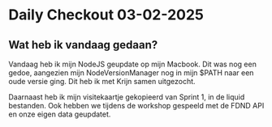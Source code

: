 # Daily Checkout 03-02-2025

## Wat heb ik vandaag gedaan?
Vandaag heb ik mijn NodeJS geupdate op mijn Macbook. Dit was nog een gedoe, aangezien mijn NodeVersionManager nog in mijn $PATH naar een oude versie ging. Dit heb ik met Krijn samen uitgezocht.

Daarnaast heb ik mijn visitekaartje gekopieerd van Sprint 1, in de liquid bestanden. Ook hebben we tijdens de workshop gespeeld met de FDND API en onze eigen data geupdatet.